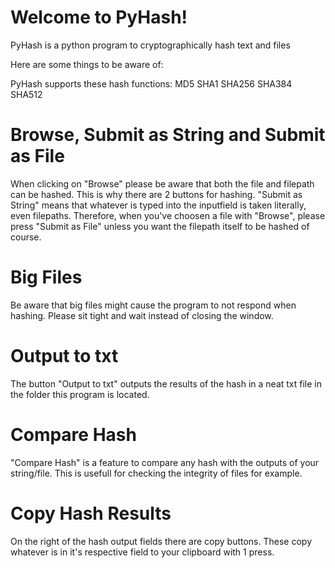 # Welcome to PyHash!
PyHash is a python program to cryptographically hash text and files

Here are some things to be aware of: 

PyHash supports these hash functions: 
MD5 
SHA1
SHA256
SHA384
SHA512

# Browse, Submit as String and Submit as File
When clicking on "Browse" please be aware that both the file and filepath can be hashed.
This is why there are 2 buttons for hashing. "Submit as String" means that whatever is typed into the inputfield is taken literally, even filepaths.
Therefore, when you've choosen a file with "Browse", please press "Submit as File" unless you want the filepath itself to be hashed of course.

# Big Files
Be aware that big files might cause the program to not respond when hashing. Please sit tight and wait instead of closing the window.

# Output to txt
The button "Output to txt" outputs the results of the hash in a neat txt file in the folder this program is located.

# Compare Hash
"Compare Hash" is a feature to compare any hash with the outputs of your string/file. This is usefull for checking the integrity of files for example.

# Copy Hash Results
On the right of the hash output fields there are copy buttons. These copy whatever is in it's respective field to your clipboard with 1 press.
